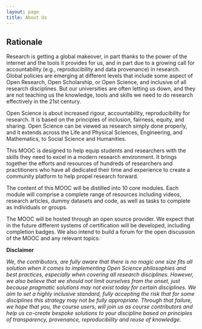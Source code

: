 ```yaml
---
layout: page
title: About Us
---
```


## Rationale

Research is getting a global makeover, in part thanks to the power of the internet and the tools it provides for us, and in part due to a growing call for accountability (e.g., reproducibility and data provenance) in research. Global policies are emerging at different levels that include some aspect of Open Research, Open Scholarship, or Open Science, and inclusive of all research disciplines. But our universities are often letting us down, and they are not teaching us the knowledge, tools and skills we need to do research effectively in the 21st century.

Open Science is about increased rigour, accountability, reproducibility for research. It is based on the principles of inclusion, fairness, equity, and sharing. Open Science can be viewed as research simply done properly, and it extends across the Life and Physical Sciences, Engineering, and Mathematics, to Social Science and Humanities.

This MOOC is designed to help equip students and researchers with the skills they need to excel in a modern research environment. It brings together the efforts and resources of hundreds of researchers and practitioners who have all dedicated their time and experience to create a community platform to help propel research forward.

The content of this MOOC will be distilled into 10 core modules. Each module will comprise a complete range of resources including videos, research articles, dummy datasets and code, as well as tasks to complete as individuals or groups.

The MOOC will be hosted through an open source provider. We expect that in the future different systems of certification will be developed, including completion badges. We also intend to build a forum for the open discussion of the MOOC and any relevant topics.

**Disclaimer**

*We, the contributors, are fully aware that there is no magic one size fits all 
solution when it comes to implementing Open Science philosophies and best 
practices, especially when covering all research disciplines. However, we also 
believe that we should not limit ourselves from the onset, just because pragmatic 
solutions may not exist today for certain disciplines. We aim to set a highly 
inclusive standard, fully accepting the risk that for some disciplines this 
strategy may not be fully appropriate. Through that failure, we hope that you, 
the course users, will join us as course contributors and help us co-create 
bespoke solutions to your discipline based on principles of transparency, 
provenance, reproducibility and reuse of knowledge.*
